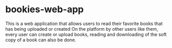 # bookies-web-app
This is a web application that allows users
to read their favorite books that has being uploaded or
created 
On the platform by other users like them, every user 
can create or upload books, reading and downloading 
of the soft copy of a book can also be done. 
